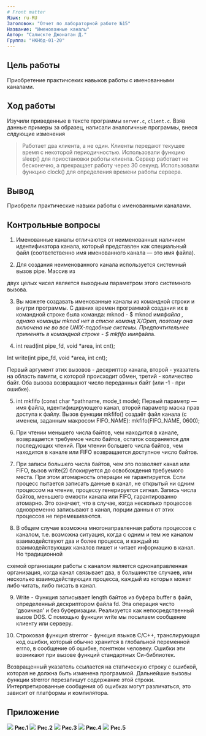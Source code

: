 ```yaml
---
# Front matter
Язык: ru-RU
Заголовок: "Отчет по лабораторной работе №15"
Название: "Именованные каналы"
Автор: "Салискте Джонатан Д."
Группа: "НКНбд-01-20"
---
```


## Цель работы

Приобретение практичсеких навыков работы с именованными каналами.

## Ход работы

Изучили приведенные в тексте программы `server.c`, `client.c`. Взяв данные примеры за образец, написали аналогичные программы, внеся слдующие изменения

> Работает два клиента, а не один.
> Клиенты передают текущее время с некоторой периодичностью. Использовали функцию sleep() для приостановки работы клиента.
> Сервер работает не бесконечно, а прекращает работу через 30 секунд. Использовали функцию clock() для определения времени работы сервера.

## Вывод

Приобрели практические навыки работы с именованными каналами.

## Контрольные вопросы

1. Именованные каналы отличаются от неименованных наличием идентификатора канала, который представлен как специальный файл (соответственно имя именованного канала — это имя файла).

2. Для создания неименованного канала используется системный вызов pipe. Массив из

двух целых чисел является выходным параметром этого системного вызова.

3. Вы можете создавать именованные каналы из командной строки и внутри программы. С давних времен программой создания их в командной строке была команда: mknod - $ mknod имя*файла , однако команды mknod нет в списке команд X/Open, поэтому она включена не во все UNIX-подобные системы. Предпочтительнее применять в командной строке - $ mkfifo имя*файла.

4. int read(int pipe_fd, void \*area, int cnt);

Int write(int pipe_fd, void \*area, int cnt);

Первый аргумент этих вызовов - дескриптор канала, второй - указатель на область памяти, с которой происходит обмен, третий - количество байт. Оба вызова возвращают число переданных байт (или -1 - при ошибке).

5. int mkfifo (const char \*pathname, mode_t mode); Первый параметр — имя файла, идентифицирующего канал, второй параметр маска прав доступа к файлу. Вызов функции mkfifo() создаёт файл канала (с именем, заданным макросом FIFO_NAME): mkfifo(FIFO_NAME, 0600);

6. При чтении меньшего числа байтов, чем находится в канале, возвращается требуемое число байтов, остаток сохраняется для последующих чтений. При чтении большего числа байтов, чем находится в канале или FIFO возвращается доступное число байтов.

7. При записи большего числа байтов, чем это позволяет канал или FIFO, вызов write(2) блокируется до освобождения требуемого места. При этом атомарность операции не гарантируется. Если процесс пытается записать данные в канал, не открытый ни одним процессом на чтение, процессу генерируется сигнал. Запись числа байтов, меньшего емкости канала или FIFO, гарантированно атомарно. Это означает, что в случае, когда несколько процессов одновременно записывают в канал, порции данных от этих процессов не перемешиваются.

8. В общем случае возможна многонаправленная работа процессов с каналом, т.е. возможна ситуация, когда с одним и тем же каналом взаимодействуют два и более процесса, и каждый из взаимодействующих каналов пишет и читает информацию в канал. Но традиционной

схемой организации работы с каналом является однонаправленная организация, когда канал связывает два, в большинстве случаев, или несколько взаимодействующих процесса, каждый из которых может либо читать, либо писать в канал.

9. Write - Функция записывает length байтов из буфера buffer в файл, определенный дескриптором файла fd. Эта операция чисто 'двоичная' и без буферизации. Реализуется как непосредственный вызов DOS. С помощью функции write мы посылаем сообщение клиенту или серверу.

10. Строковая функция strerror - функция языков C/C++, транслирующая код ошибки, который обычно хранится в глобальной переменной errno, в сообщение об ошибке, понятном человеку. Ошибки эти возникают при вызове функций стандартных Си-библиотек.

Возвращенный указатель ссылается на статическую строку с ошибкой, которая не должна быть изменена программой. Дальнейшие вызовы функции strerror перезапишут содержание этой строки. Интерпретированные сообщения об ошибках могут различаться, это зависит от платформы и компилятора.

## Приложение


![](https://github.com/dsshestakov/Lab_15/blob/main/img/Снимок%20экрана%202021-06-12%20в%2010.34.36.png)
**Рис.1**
![](https://github.com/dsshestakov/Lab_15/blob/main/img/Снимок%20экрана%202021-06-12%20в%2010.34.44.png)
**Рис.2**
![](https://github.com/dsshestakov/Lab_15/blob/main/img/Снимок%20экрана%202021-06-12%20в%2010.34.49.png)
**Рис.3**
![](https://github.com/dsshestakov/Lab_15/blob/main/img/Снимок%20экрана%202021-06-12%20в%2010.34.56.png)
**Рис.4**
![](https://github.com/dsshestakov/Lab_15/blob/main/img/Снимок%20экрана%202021-06-12%20в%2010.35.02.png)
**Рис.5**
